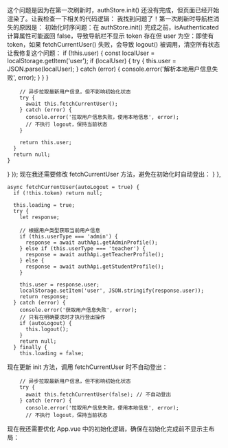 这个问题是因为在第一次刷新时，authStore.init() 还没有完成，但页面已经开始渲染了。让我检查一下相关的代码逻辑：
我找到问题了！第一次刷新时导航栏消失的原因是：
初始化时序问题：在 authStore.init() 完成之前，isAuthenticated 计算属性可能返回 false，导致导航栏不显示
token 存在但 user 为空：即使有 token，如果 fetchCurrentUser() 失败，会导致 logout() 被调用，清空所有状态
让我修复这个问题：
        if (!this.user) {
          const localUser = localStorage.getItem('user');
          if (localUser) {
            try {
              this.user = JSON.parse(localUser);
            } catch (error) {
              console.error('解析本地用户信息失败', error);
            }
          }
        }
        
        // 异步拉取最新用户信息，但不影响初始化状态
        try {
          await this.fetchCurrentUser();
        } catch (error) {
          console.error('拉取用户信息失败，使用本地信息', error);
          // 不执行 logout，保持当前状态
        }
        
        return this.user;
      }
      return null;
    }
  }
});
现在我还需要修改 fetchCurrentUser 方法，避免在初始化时自动登出：
      }
    },
    
    async fetchCurrentUser(autoLogout = true) {
      if (!this.token) return null;
      
      this.loading = true;
      try {
        let response;
        
        // 根据用户类型获取当前用户信息
        if (this.userType === 'admin') {
          response = await authApi.getAdminProfile();
        } else if (this.userType === 'teacher') {
          response = await authApi.getTeacherProfile();
        } else {
          response = await authApi.getStudentProfile();
        }
        
        this.user = response.user;
        localStorage.setItem('user', JSON.stringify(response.user));
        return response;
      } catch (error) {
        console.error('获取用户信息失败', error);
        // 只有在明确要求时才执行登出操作
        if (autoLogout) {
          this.logout();
        }
        return null;
      } finally {
        this.loading = false;
现在更新 init 方法，调用 fetchCurrentUser 时不自动登出：
        
        // 异步拉取最新用户信息，但不影响初始化状态
        try {
          await this.fetchCurrentUser(false); // 不自动登出
        } catch (error) {
          console.error('拉取用户信息失败，使用本地信息', error);
          // 不执行 logout，保持当前状态
现在我还需要优化 App.vue 中的初始化逻辑，确保在初始化完成前不显示主布局：
      <template v-else>
        <a-layout v-if="isAuthenticated" class="main-layout">
          <a-layout-header class="main-header">
            <div class="header-content">
              <div class="header-left">
                <div class="logo-section">
                  <div class="logo-icon">
                    <icon-book />
                  </div>
                  <div class="logo-text">
                    <h1 class="logo-title">高校排课系统</h1>
                    <p class="logo-subtitle">智能排课管理系统</p>
                  </div>
                </div>
              </div>
              
              <div class="header-center">
                <a-menu
                  mode="horizontal"
                  :selected-keys="[activeKey]"
                  @menu-item-click="handleMenuClick"
                  class="main-menu"
                >
                  <a-menu-item key="/" class="menu-item">
                    <icon-home />
                    <span>首页</span>
                  </a-menu-item>
                  <a-menu-item key="/courses" v-if="isAdmin || isTeacher" class="menu-item">
                    <icon-book />
                    <span>课程管理</span>
                  </a-menu-item>
                  <a-menu-item key="/teachers" v-if="isAdmin" class="menu-item">
                    <icon-user />
                    <span>教师管理</span>
                  </a-menu-item>
                  <a-menu-item key="/classrooms" v-if="isAdmin" class="menu-item">
                    <icon-home />
                    <span>教室管理</span>
                  </a-menu-item>
                  <a-menu-item key="/sections" v-if="isAdmin || isTeacher" class="menu-item">
                    <icon-calendar />
                    <span>排课管理</span>
                  </a-menu-item>
                  <a-menu-item key="/students" v-if="isAdmin" class="menu-item">
                    <icon-user-group />
                    <span>学生管理</span>
                  </a-menu-item>
                  <a-menu-item key="/enrollments" class="menu-item">
                    <icon-file />
                    <span>选课管理</span>
                  </a-menu-item>
                  <a-menu-item key="/schedule" class="menu-item">
                    <icon-clock-circle />
                    <span>课表查询</span>
                  </a-menu-item>
                </a-menu>
              </div>
              
              <div class="header-right">
                <div class="user-info">
                  <a-dropdown trigger="click" class="user-dropdown">
                    <div class="user-avatar">
                      <div class="avatar-icon">
                        <icon-user />
                      </div>
                      <div class="user-details">
                        <div class="user-name">{{ userInfo.name || '用户' }}</div>
                        <div class="user-type">{{ userTypeText }}</div>
                      </div>
                      <icon-down class="dropdown-icon" />
                    </div>
                    <template #content>
                      <a-doption class="dropdown-item">
                        <div class="dropdown-item-content">
                          <icon-user class="dropdown-icon" />
                          <span>{{ userTypeText }}</span>
                        </div>
                      </a-doption>
                      <a-doption @click="$router.push('/change-password')" class="dropdown-item">
                        <div class="dropdown-item-content">
                          <icon-lock class="dropdown-icon" />
                          <span>修改密码</span>
                        </div>
                      </a-doption>
                      <a-doption @click="handleLogout" class="dropdown-item">
                        <div class="dropdown-item-content">
                          <icon-export class="dropdown-icon" />
                          <span>退出登录</span>
                        </div>
                      </a-doption>
                    </template>
                  </a-dropdown>
                </div>
              </div>
            </div>
          </a-layout-header>
          
          <a-layout-content class="main-content">
            <router-view />
          </a-layout-content>
          
          <a-layout-footer class="main-footer">
            <div class="footer-content">
              <div class="footer-left">
                <span>高校排课系统 &copy; {{ new Date().getFullYear() }}</span>
              </div>
              <div class="footer-right">
                <span>智能排课 · 高效管理</span>
              </div>
            </div>
          </a-layout-footer>
        </a-layout>
        <router-view v-else />
      </template>
    </div>
  </a-config-provider>
</template>

<script setup>
import { ref, watch, computed, onMounted } from 'vue';
import { useRouter, useRoute } from 'vue-router';
import { Message } from '@arco-design/web-vue';
import { useAuthStore } from './store/authStore';

const router = useRouter();
const route = useRoute();
const authStore = useAuthStore();
const activeKey = ref(route.path);

// 计算属性
const isAuthenticated = computed(() => authStore.isAuthenticated);
const isAdmin = computed(() => authStore.isAdmin);
const isTeacher = computed(() => authStore.isTeacher);
const isStudent = computed(() => authStore.isStudent);
const userInfo = computed(() => authStore.currentUser || {});
const userTypeText = computed(() => {
  if (isAdmin.value) return '管理员';
  if (isTeacher.value) return '教师';
  if (isStudent.value) return '学生';
  return '用户';
});

const loading = ref(true);

// 监听路由变化，更新激活的菜单项
watch(() => route.path, (newPath) => {
  activeKey.value = newPath;
});

// 初始化认证状态
onMounted(async () => {
  try {
    await authStore.init();
  } catch (error) {
    console.error('初始化认证状态失败', error);
  } finally {
    // 确保有足够的时间让状态稳定
    setTimeout(() => {
      loading.value = false;
    }, 100);
  }
});

const handleMenuClick = (key) => {
  router.push(key);
};

const handleLogout = async () => {
  try {
    await authStore.logout();
    Message.success('已退出登录');
    router.push('/login');
  } catch (error) {
    Message.error('退出登录失败');
  }
};
</script>

<style scoped>
.app-container {
  min-height: 100vh;
  background-color: var(--bg-secondary);
}

.main-layout {
  min-height: 100vh;
}

.main-header {
  background: linear-gradient(135deg, var(--primary-color) 0%, var(--primary-hover) 100%);
  box-shadow: var(--shadow-2);
  padding: 0;
  height: 64px;
  position: fixed;
  top: 0;
  left: 0;
  right: 0;
  z-index: 1000;
}

.header-content {
  display: flex;
  align-items: center;
  justify-content: space-between;
  height: 100%;
  padding: 0 var(--spacing-xl);
  max-width: 1400px;
  margin: 0 auto;
}

.header-left {
  display: flex;
  align-items: center;
}

.logo-section {
  display: flex;
  align-items: center;
  gap: var(--spacing-md);
}

.logo-icon {
  width: 40px;
  height: 40px;
  background: rgba(255, 255, 255, 0.2);
  border-radius: 50%;
  display: flex;
  align-items: center;
  justify-content: center;
  font-size: 20px;
  color: white;
  backdrop-filter: blur(10px);
}

.logo-text {
  display: flex;
  flex-direction: column;
}

.logo-title {
  font-size: 18px;
  font-weight: 600;
  color: white;
  margin: 0;
  line-height: 1.2;
}

.logo-subtitle {
  font-size: 12px;
  color: rgba(255, 255, 255, 0.8);
  margin: 0;
  line-height: 1.2;
}

.header-center {
  flex: 1;
  display: flex;
  justify-content: center;
}

.main-menu {
  background: transparent !important;
  border: none !important;
  color: white !important;
}

.main-menu .arco-menu-item {
  color: white !important;
  background: transparent !important;
  border: none !important;
  margin: 0 !important;
  padding: 0 var(--spacing-lg) !important;
  height: 64px !important;
  line-height: 64px !important;
  border-radius: 0 !important;
  transition: all 0.2s ease !important;
  font-weight: 500 !important;
  font-size: 15px !important;
  display: flex !important;
  align-items: center !important;
  gap: var(--spacing-xs) !important;
}

.main-menu .arco-menu-item:hover {
  background-color: rgba(255, 255, 255, 0.1) !important;
  color: white !important;
}

.main-menu .arco-menu-item-selected {
  background-color: rgba(255, 255, 255, 0.2) !important;
  color: white !important;
  border-bottom: 3px solid white !important;
}

.main-menu .arco-menu-item-selected::after {
  display: none !important;
}

.main-menu .arco-menu-item .arco-icon {
  color: white !important;
  font-size: 18px !important;
}

.main-menu .arco-menu-item:hover .arco-icon {
  color: white !important;
}

.main-menu .arco-menu-item-selected .arco-icon {
  color: white !important;
}

.menu-item {
  display: flex;
  align-items: center;
  gap: var(--spacing-xs);
  padding: 0 var(--spacing-lg);
  height: 64px;
  border-radius: 0;
  transition: all 0.2s ease;
  font-weight: 500;
  font-size: 15px;
  color: white !important;
}

.menu-item:hover {
  background-color: rgba(255, 255, 255, 0.1);
  color: white !important;
}

.menu-item.arco-menu-item-selected {
  background-color: rgba(255, 255, 255, 0.2);
  color: white !important;
  border-bottom: 3px solid white;
}

.header-right {
  display: flex;
  align-items: center;
}

.user-dropdown {
  cursor: pointer;
}

.user-avatar {
  display: flex;
  align-items: center;
  gap: var(--spacing-sm);
  padding: var(--spacing-sm) var(--spacing-md);
  background: rgba(255, 255, 255, 0.1);
  border-radius: var(--border-radius-large);
  transition: all 0.2s ease;
  backdrop-filter: blur(10px);
}

.user-avatar:hover {
  background: rgba(255, 255, 255, 0.2);
}

.avatar-icon {
  width: 32px;
  height: 32px;
  background: rgba(255, 255, 255, 0.2);
  border-radius: 50%;
  display: flex;
  align-items: center;
  justify-content: center;
  font-size: 16px;
  color: white;
}

.user-details {
  display: flex;
  flex-direction: column;
  align-items: flex-start;
}

.user-name {
  font-size: 14px;
  font-weight: 500;
  color: white;
  line-height: 1.2;
}

.user-type {
  font-size: 12px;
  color: rgba(255, 255, 255, 0.8);
  line-height: 1.2;
}

.dropdown-icon {
  color: rgba(255, 255, 255, 0.8);
  transition: all 0.2s ease;
}

.user-avatar:hover .dropdown-icon {
  color: white;
}

.dropdown-item {
  padding: var(--spacing-sm) var(--spacing-md);
}

.dropdown-item-content {
  display: flex;
  align-items: center;
  gap: var(--spacing-sm);
}

.dropdown-item-content .dropdown-icon {
  color: var(--text-tertiary);
}

.main-content {
  margin-top: 64px;
  min-height: calc(100vh - 64px - 60px);
  background-color: var(--bg-secondary);
}

.main-footer {
  background: var(--bg-primary);
  border-top: 1px solid var(--border-primary);
  padding: 0;
  height: 60px;
}

.footer-content {
  display: flex;
  justify-content: space-between;
  align-items: center;
  height: 100%;
  padding: 0 var(--spacing-xl);
  max-width: 1400px;
  margin: 0 auto;
  color: var(--text-secondary);
  font-size: 14px;
}

.footer-left {
  display: flex;
  align-items: center;
}

.footer-right {
  display: flex;
  align-items: center;
}

.global-loading {
  min-height: 100vh;
  display: flex;
  justify-content: center;
  align-items: center;
  background: linear-gradient(135deg, var(--primary-color) 0%, var(--primary-hover) 100%);
}

.loading-content {
  display: flex;
  flex-direction: column;
  align-items: center;
  gap: var(--spacing-lg);
  color: white;
}

.loading-logo {
  width: 80px;
  height: 80px;
  background: rgba(255, 255, 255, 0.2);
  border-radius: 50%;
  display: flex;
  align-items: center;
  justify-content: center;
  font-size: 36px;
  color: white;
  backdrop-filter: blur(10px);
}

.loading-text {
  font-size: 24px;
  font-weight: 600;
  color: white;
}

/* 响应式设计 */
@media (max-width: 1200px) {
  .header-content {
    padding: 0 var(--spacing-lg);
  }
  
  .menu-item {
    padding: 0 var(--spacing-md);
  }
  
  .footer-content {
    padding: 0 var(--spacing-lg);
  }
}

@media (max-width: 768px) {
  .header-content {
    padding: 0 var(--spacing-md);
  }
  
  .logo-text {
    display: none;
  }
  
  .header-center {
    display: none;
  }
  
  .user-details {
    display: none;
  }
  
  .footer-content {
    flex-direction: column;
    gap: var(--spacing-sm);
    padding: var(--spacing-md);
    text-align: center;
  }
  
  .main-header {
现在问题应该解决了！我做了以下修复：
🔧 修复第一次刷新导航栏消失的问题
问题原因：
初始化时序问题：authStore.init() 在 fetchCurrentUser() 失败时会自动调用 logout()，清空所有状态
状态不稳定：在初始化完成前，isAuthenticated 可能返回错误的值
修复方案：
1. 优化 fetchCurrentUser 方法
添加 autoLogout 参数，控制是否在失败时自动登出
避免在初始化时因为网络问题而清空用户状态
2. 改进 init 方法
优先使用本地存储的用户信息
异步拉取最新信息但不影响初始化状态
即使拉取失败也保持当前状态
3. 优化 App.vue 初始化
添加短暂延时确保状态稳定
避免在状态未完全初始化时就显示主布局
修复效果：
✅ 第一次刷新时导航栏不会消失
✅ 即使网络问题也不会影响已登录状态
✅ 保持用户登录状态的稳定性
✅ 提供更好的用户体验
现在第一次刷新时应该不会再出现导航栏消失的问题了！